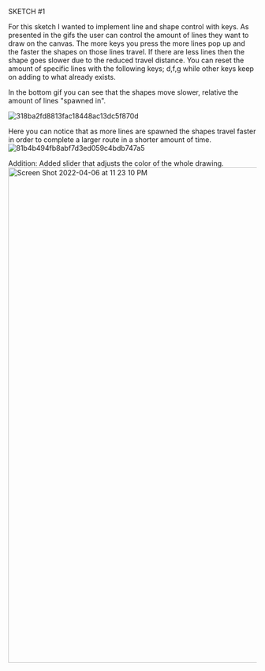 
SKETCH #1

For this sketch I wanted to implement line and shape control with keys. As presented in the gifs the user can control the amount of lines they want to draw on the canvas. The more keys you press the more lines pop up and the faster the shapes on those lines travel. If there are less lines then the shape goes slower due to the reduced travel distance. You can reset the amount of specific lines with the following keys; d,f,g while other keys keep on adding to what already exists. 

In the bottom gif you can see that the shapes move slower, relative the amount of lines "spawned in".


![318ba2fd8813fac18448ac13dc5f870d](https://user-images.githubusercontent.com/66205383/161954889-f6cdc237-2ad7-45b2-9b47-b72341843df9.gif)

Here you can notice that as more lines are spawned the shapes travel faster in order to complete a larger route in a shorter amount of time.
![81b4b494fb8abf7d3ed059c4bdb747a5](https://user-images.githubusercontent.com/66205383/161954912-11f4a87d-3085-43b8-9874-225701c00dd9.gif)


Addition:
Added slider that adjusts the color of the whole drawing.
<img width="1004" alt="Screen Shot 2022-04-06 at 11 23 10 PM" src="https://user-images.githubusercontent.com/66205383/162052911-8aa787ac-9841-4047-acca-5da566676a55.png">
